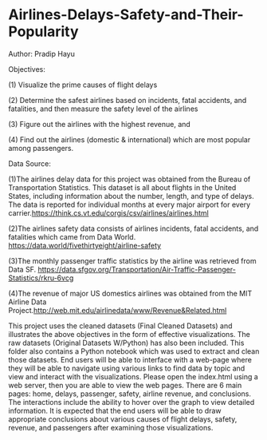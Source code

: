 # Airlines-Delays-Safety-and-Their-Popularity
Author: Pradip Hayu

Objectives:

(1) Visualize the prime causes of flight delays

(2) Determine the safest airlines based on incidents, fatal accidents, and fatalities, and then measure the safety level of the airlines

(3) Figure out the airlines with the highest revenue, and

(4) Find out the airlines (domestic & international) which are most popular among passengers.

Data Source:

(1)The airlines delay data for this project was obtained from the Bureau of Transportation Statistics. This dataset is all about flights in the United States, including information about the number, length, and type of delays. The data is reported for individual months at every major airport for every carrier.https://think.cs.vt.edu/corgis/csv/airlines/airlines.html

(2)The airlines safety data consists of airlines incidents, fatal accidents, and fatalities which came from Data World. https://data.world/fivethirtyeight/airline-safety

(3)The monthly passenger traffic statistics by the airline was retrieved from Data SF. https://data.sfgov.org/Transportation/Air-Traffic-Passenger-Statistics/rkru-6vcg

(4)The revenue of major US domestics airlines was obtained from the MIT Airline Data Project.http://web.mit.edu/airlinedata/www/Revenue&Related.html

This project uses the cleaned datasets (Final Cleaned Datasets) and illustrates the above objectives in the form of effective visualizations. The raw datasets (Original Datasets W/Python) has also been included. This folder also contains a Python notebook which was used to extract and clean those datasets. End users will be able to interface with a web-page where they will be able to navigate using various links to find data by topic and view and interact with the visualizations. Please open the index.html using a web server, then you are able to view the web pages. There are 6 main pages: home, delays, passenger, safety, airline revenue, and conclusions. The interactions include the ability to hover over the graph to view detailed information. It is expected that the end users will be able to draw appropriate conclusions about various causes of flight delays, safety, revenue, and passengers after examining those visualizations.
